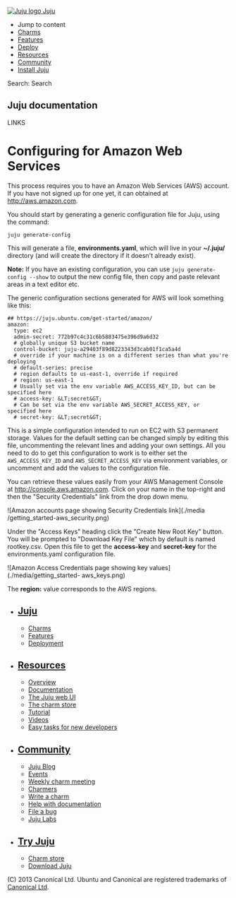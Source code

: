 [ ![Juju logo](//assets.ubuntu.com/sites/ubuntu/latest/u/img/logo.png) Juju
](https://juju.ubuntu.com/)

  - Jump to content
  - [Charms](https://juju.ubuntu.com/charms/)
  - [Features](https://juju.ubuntu.com/features/)
  - [Deploy](https://juju.ubuntu.com/deployment/)
  - [Resources](https://juju.ubuntu.com/resources/)
  - [Community](https://juju.ubuntu.com/community/)
  - [Install Juju](https://juju.ubuntu.com/download/)

Search: Search

## Juju documentation

LINKS

# Configuring for Amazon Web Services

This process requires you to have an Amazon Web Services (AWS) account. If you
have not signed up for one yet, it can obtained at <http://aws.amazon.com>.

You should start by generating a generic configuration file for Juju, using the
command:

    
    
    juju generate-config

This will generate a file, __environments.yaml__, which will live in your
__~/.juju/__ directory (and will create the directory if it doesn't already
exist).

__Note:__ If you have an existing configuration, you can use `juju generate-
config --show` to output the new config file, then copy and paste relevant areas
in a text editor etc.

The generic configuration sections generated for AWS will look something like
this:

    
    
    ## https://juju.ubuntu.com/get-started/amazon/
    amazon:
      type: ec2
      admin-secret: 772b97c4c31c6b5883475e396d9a6d32
      # globally unique S3 bucket name
      control-bucket: juju-a29403f89d8223343d3cab01f1ca5a4d
      # override if your machine is on a different series than what you're deploying
      # default-series: precise
      # region defaults to us-east-1, override if required
      # region: us-east-1
      # Usually set via the env variable AWS_ACCESS_KEY_ID, but can be specified here
      # access-key: &LT;secret&GT;
      # Can be set via the env variable AWS_SECRET_ACCESS_KEY, or specified here
      # secret-key: &LT;secret&GT;

This is a simple configuration intended to run on EC2 with S3 permanent storage.
Values for the default setting can be changed simply by editing this file,
uncommenting the relevant lines and adding your own settings. All you need to do
to get this configuration to work is to either set the `AWS_ACCESS_KEY_ID` and
`AWS_SECRET_ACCESS_KEY` via environment variables, or uncomment and add the
values to the configuration file.

You can retrieve these values easily from your AWS Management Console at
<http://console.aws.amazon.com>. Click on your name in the top-right and then
the "Security Credentials" link from the drop down menu.

![Amazon accounts page showing Security Credentials link](./media
/getting_started-aws_security.png)

Under the "Access Keys" heading click the "Create New Root Key" button. You will
be prompted to "Download Key File" which by default is named rootkey.csv. Open
this file to get the __access-key__ and __secret-key__ for the environments.yaml
configuration file.

![Amazon Access Credentials page showing key values](./media/getting_started-
aws_keys.png)

The __region:__ value corresponds to the AWS regions.

  - ## [Juju](/)

    - [Charms](/charms)
    - [Features](/features)
    - [Deployment](/deployment)
  - ## [Resources](/resources)

    - [Overview](/resources/juju-overview/)
    - [Documentation](/docs/)
    - [The Juju web UI](/resources/the-juju-gui/)
    - [The charm store](/docs/authors-charm-store.html)
    - [Tutorial](/docs/getting-started.html#test)
    - [Videos](/resources/videos/)
    - [Easy tasks for new developers](/resources/easy-tasks-for-new-developers/)
  - ## [Community](/community)

    - [Juju Blog](/community/blog/)
    - [Events](/events/)
    - [Weekly charm meeting](/community/weekly-charm-meeting/)
    - [Charmers](/community/charmers/)
    - [Write a charm](/docs/authors-charm-writing.html)
    - [Help with documentation](/docs/contributing.html)
    - [File a bug](https://bugs.launchpad.net/juju-core/+filebug)
    - [Juju Labs](/labs/)
  - ## [Try Juju](https://jujucharms.com/sidebar/)

    - [Charm store](https://jujucharms.com/)
    - [Download Juju](/download/)

(C) 2013 Canonical Ltd. Ubuntu and Canonical are registered trademarks of
[Canonical Ltd](http://canonical.com).

